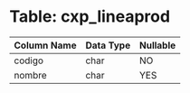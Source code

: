 # Table: cxp_lineaprod

| Column Name | Data Type | Nullable |
|-------------|-----------|----------|
| codigo | char | NO |
| nombre | char | YES |
